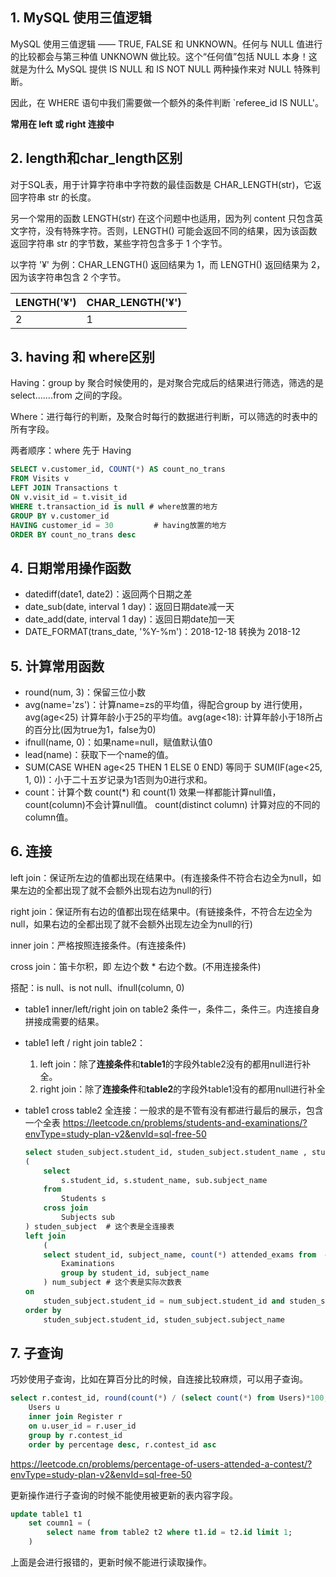 ## 1. MySQL 使用三值逻辑

MySQL 使用三值逻辑 —— TRUE, FALSE 和 UNKNOWN。任何与 NULL 值进行的比较都会与第三种值 UNKNOWN 做比较。这个“任何值”包括 NULL 本身！这就是为什么 MySQL 提供 IS NULL 和 IS NOT NULL 两种操作来对 NULL 特殊判断。

因此，在 WHERE 语句中我们需要做一个额外的条件判断 `referee_id IS NULL'。

**常用在 left 或 right 连接中**

## 2. length和char_length区别

对于SQL表，用于计算字符串中字符数的最佳函数是 CHAR_LENGTH(str)，它返回字符串 str 的长度。

另一个常用的函数 LENGTH(str) 在这个问题中也适用，因为列 content 只包含英文字符，没有特殊字符。否则，LENGTH() 可能会返回不同的结果，因为该函数返回字符串 str 的字节数，某些字符包含多于 1 个字节。

以字符 '¥' 为例：CHAR_LENGTH() 返回结果为 1，而 LENGTH() 返回结果为 2，因为该字符串包含 2 个字节。

| LENGTH('¥') | CHAR_LENGTH('¥') |
| ----------- | ---------------- |
| 2           | 1                |

## 3.  having 和 where区别

Having：group by 聚合时候使用的，是对聚合完成后的结果进行筛选，筛选的是 select.......from 之间的字段。

Where：进行每行的判断，及聚合时每行的数据进行判断，可以筛选的时表中的所有字段。

两者顺序：where 先于 Having
``` sql
SELECT v.customer_id, COUNT(*) AS count_no_trans
FROM Visits v
LEFT JOIN Transactions t 
ON v.visit_id = t.visit_id 
WHERE t.transaction_id is null # where放置的地方
GROUP BY v.customer_id
HAVING customer_id = 30			# having放置的地方
ORDER BY count_no_trans desc
```

## 4. 日期常用操作函数

- datediff(date1, date2)：返回两个日期之差
- date_sub(date, interval 1 day)：返回日期date减一天
- date_add(date, interval 1 day)：返回日期date加一天
- DATE_FORMAT(trans_date, '%Y-%m')：2018-12-18 转换为 2018-12

## 5. 计算常用函数

-  round(num, 3)：保留三位小数
-  avg(name='zs')：计算name=zs的平均值，得配合group by 进行使用，avg(age<25) 计算年龄小于25的平均值。avg(age<18): 计算年龄小于18所占的百分比(因为true为1，false为0)
-  ifnull(name, 0)：如果name=null，赋值默认值0
-  lead(name)：获取下一个name的值。
-  SUM(CASE WHEN age<25 THEN 1 ELSE 0 END) 等同于 SUM(IF(age<25, 1, 0))：小于二十五岁记录为1否则为0进行求和。
-  count：计算个数
   count(*) 和 count(1) 效果一样都能计算null值，count(column)不会计算null值。
   count(distinct column) 计算对应的不同的column值。

## 6. 连接

left join：保证所左边的值都出现在结果中。(有连接条件不符合右边全为null，如果左边的全都出现了就不会额外出现右边为null的行)

right join：保证所有右边的值都出现在结果中。(有链接条件，不符合左边全为null，如果右边的全都出现了就不会额外出现左边全为null的行)

inner join：严格按照连接条件。(有连接条件)

cross join：笛卡尔积，即 左边个数 * 右边个数。(不用连接条件)

搭配：is null、is not null、ifnull(column, 0)

- table1 inner/left/right join on table2 条件一，条件二，条件三。内连接自身拼接成需要的结果。

- table1 left / right join table2：

  1. left join：除了**连接条件**和**table1**的字段外table2没有的都用null进行补全。
  2. right join：除了**连接条件**和**table2**的字段外table1没有的都用null进行补全

- table1 cross table2 全连接：一般求的是不管有没有都进行最后的展示，包含一个全表
  https://leetcode.cn/problems/students-and-examinations/?envType=study-plan-v2&envId=sql-free-50

  ``` sql
  select studen_subject.student_id, studen_subject.student_name , studen_subject.subject_name, ifnull(num_subject.attended_exams, 0) attended_exams from 
  (
      select 
          s.student_id, s.student_name, sub.subject_name
      from 
          Students s
      cross join 
          Subjects sub
  ) studen_subject	# 这个表是全连接表
  left join
      (
      select student_id, subject_name, count(*) attended_exams from  # 这里比连接条件只多出一个count(*)
          Examinations 
          group by student_id, subject_name 
      ) num_subject	# 这个表是实际次数表
  on 
      studen_subject.student_id = num_subject.student_id and studen_subject.subject_name = num_subject.subject_name
  order by 
      studen_subject.student_id, studen_subject.subject_name 
  ```


## 7. 子查询



巧妙使用子查询，比如在算百分比的时候，自连接比较麻烦，可以用子查询。
``` sql
select r.contest_id, round(count(*) / (select count(*) from Users)*100, 2) percentage  from 
    Users u
    inner join Register r
    on u.user_id = r.user_id
    group by r.contest_id
    order by percentage desc, r.contest_id asc
```

https://leetcode.cn/problems/percentage-of-users-attended-a-contest/?envType=study-plan-v2&envId=sql-free-50

更新操作进行子查询的时候不能使用被更新的表内容字段。

``` sql
update table1 t1 
	set coumn1 = (
        select name from table2 t2 where t1.id = t2.id limit 1;
    )
```

上面是会进行报错的，更新时候不能进行读取操作。
